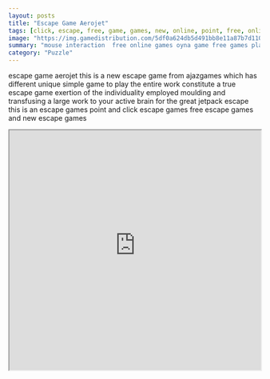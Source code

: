 ```yaml
---
layout: posts
title: "Escape Game Aerojet"
tags: [click, escape, free, game, games, new, online, point, free, online, games, oyna, game, free, games, play, play, games]
image: "https://img.gamedistribution.com/5df0a624db5d491bb8e11a87b7d11044.jpg"
summary: "mouse interaction  free online games oyna game free games play play games"
category: "Puzzle"
---
```


escape game aerojet this is a new escape game from ajazgames which has different unique simple game to play the entire work constitute a true escape game exertion of the individuality employed moulding and transfusing a large work to your active brain for the great jetpack escape this is an escape games point and click escape games free escape games and new escape games

<iframe width="100%" height="480px;" src="https://flash.gamedistribution.com?game=5df0a624db5d491bb8e11a87b7d11044"></iframe>